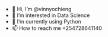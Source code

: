 - 👋 Hi, I’m @vinnyochieng
- 👀 I’m interested in Data Science
- 🌱 I’m currently using Python
- 📫 How to reach me +254728641140

<!---
vinnyochieng/vinnyochieng is a ✨ special ✨ repository because its `README.md` (this file) appears on your GitHub profile.
You can click the Preview link to take a look at your changes.
--->
